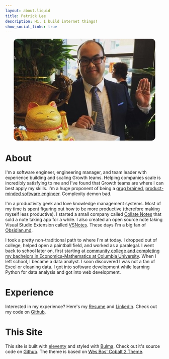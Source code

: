 ```yaml
---
layout: about.liquid
title: Patrick Lee
description: Hi, I build internet things!
show_social_links: true
---
```


<div style="display:flex;justify-content:center;">
    <img style="border-radius:12px" src="/public/patrick-card.jpg" />
</div>

# About

I'm a software engineer, engineering manager, and team leader with experience building and scaling Growth teams. Helping companies scale is incredibly satisfying to me and I've found that Growth teams are where I can best apply my skills. I'm a huge proponent of being a [grug brained](https://grugbrain.dev/), [product-minded software engineer](https://blog.pragmaticengineer.com/the-product-minded-engineer/). Complexity demon bad.

I'm a productivity geek and love knowledge management systems. Most of my time is spent figuring out how to be more productive (therefore making myself less productive). I started a small company called [Collate Notes](https://github.com/Collateapp/CollateNotes) that sold a note taking app for a while. I also created an open source note taking Visual Studio Extension called [VSNotes](https://marketplace.visualstudio.com/items?itemName=patricklee.vsnotes). These days I'm a big fan of [Obsidian.md](https://obsidian.md/).

I took a pretty non-traditional path to where I'm at today. I dropped out of college, helped open a paintball field, and worked as a paralegal. I went back to school later on, first starting at [community college and completing my bachelors in Economics-Mathematics at Columbia University](/blog/from-community-college-to-columbia/). When I left school, I became a data analyst. I soon discovered I was not a fan of Excel or cleaning data. I got into software development while learning Python for data analysis and got into web development.

# Experience

Interested in my experience? Here's my [Resume](/public/PatrickLeeResume.pdf) and [LinkedIn](https://www.linkedin.com/in/patrickleenyc/). Check out my code on [Github](https://github.com/patleeman).

# This Site

This site is built with [eleventy](https://www.11ty.dev/) and styled with [Bulma](https://bulma.io/). Check out it's source code on [Github](https://github.com/patleeman/patricklee.nyc). The theme is based on [Wes Bos' Cobalt 2 Theme](https://github.com/wesbos/cobalt2-vscode).
